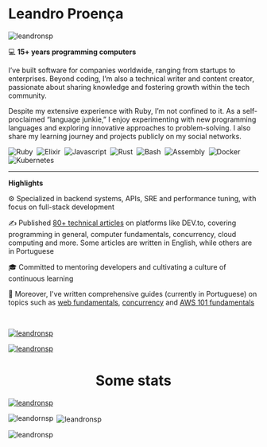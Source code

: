 # Leandro Proença 
<p><img src="https://komarev.com/ghpvc/?username=leandronsp&label=Profile%20views&color=0e75b6&style=flat" alt="leandronsp" /></p>

💻 <b>15+ years programming computers</b>

<p>I’ve built software for companies worldwide, ranging from startups to enterprises. Beyond coding, I’m also a technical writer and content creator, passionate about sharing knowledge and fostering growth within the tech community.</p>

<p>Despite my extensive experience with Ruby, I’m not confined to it. As a self-proclaimed “language junkie,” I enjoy experimenting with new programming languages and exploring innovative approaches to problem-solving. I also share my learning journey and projects publicly on my social networks.</p>

![Ruby](https://img.shields.io/badge/-Ruby-CC342D?style=for-the-badge&logoColor=fff&logo=ruby)&nbsp;
![Elixir](https://img.shields.io/badge/-Elixir-4B275F?style=flat&logoColor=fff&logo=elixir)&nbsp;
![Javascript](https://img.shields.io/badge/-Javascript-F7DF1E?style=flat&logoColor=000&logo=javascript)&nbsp;
![Rust](https://img.shields.io/badge/-Rust-DEA584?style=flat&logoColor=000&logo=rust)&nbsp;
![Bash](https://img.shields.io/badge/-Bash-4EAA25?style=flat&logoColor=fff&logo=gnubash)&nbsp;
![Assembly](https://img.shields.io/badge/-Assembly-007AAC?style=flat&logoColor=fff&logo=assemblyscript)&nbsp;
![Docker](https://img.shields.io/badge/-Docker-2496ED?style=flat&logoColor=fff&logo=docker)&nbsp;
![Kubernetes](https://img.shields.io/badge/-Kubernetes-326CE5?style=flat&logoColor=fff&logo=kubernetes)&nbsp;

<hr>

<p><b>Highlights</b></p>

⚙️ Specialized in backend systems, APIs, SRE and performance tuning, with focus on full-stack development

✍️ Published [80+ technical articles](https://dev.to/leandronsp) on platforms like DEV.to, covering programming in general, computer fundamentals, concurrency, cloud computing and more. Some articles are written in English, while others are in Portuguese

🎓 Committed to mentoring developers and cultivating a culture of continuous learning

📖 Moreover, I've written comprehensive guides (currently in Portuguese) on topics such as [web fundamentals](https://web101.leandronsp.com/), [concurrency](https://concorrencia101.leandronsp.com/) and [AWS 101 fundamentals](https://aws101.leandronsp.com/)

</br>
<p align="left"> <a href="https://leandronsp.com" target="blank"><img src="https://img.shields.io/badge/Blog-leandronsp.com-FF5733?style=for-the-badge&logoColor=fff&logo=web" alt="leandronsp" /></a> </p>
<p><a href="https://www.linkedin.com/in/leandronsp/" target="blank"><img src="https://img.shields.io/badge/-Linkedin-0A66C2?style=for-the-badge&logoColor=fff&logo=linkedin" alt="leandronsp" /></a> </p>


<h1 align="center">Some stats</h1>

<p align="left"> <a href="https://github.com/ryo-ma/github-profile-trophy"><img src="https://github-profile-trophy.vercel.app/?username=leandronsp" alt="leandronsp" /></a> </p>

<p><img align="left" src="https://github-readme-stats.vercel.app/api/top-langs?username=leandronsp&show_icons=true&locale=en&layout=compact&hide=javascript,scala,html" alt="leandornsp" /></p>

<p>&nbsp;<img align="center" src="https://github-readme-stats.vercel.app/api?username=leandronsp&show_icons=true&locale=en" alt="leandronsp" /></p>

<p><img align="center" src="https://github-readme-streak-stats.herokuapp.com/?user=leandronsp&" alt="leandronsp" /></p>
